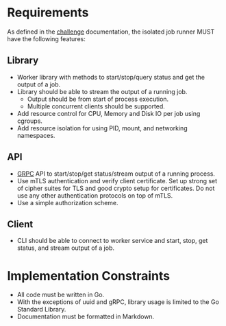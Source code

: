 Requirements
============

As defined in the [challenge] documentation, the isolated job runner MUST have 
the following features:

## Library

* Worker library with methods to start/stop/query status and get the output of a job.
* Library should be able to stream the output of a running job.
    * Output should be from start of process execution.
    * Multiple concurrent clients should be supported.
* Add resource control for CPU, Memory and Disk IO per job using cgroups.
* Add resource isolation for using PID, mount, and networking namespaces.

## API

* [GRPC](https://grpc.io) API to start/stop/get status/stream output of a running process.
* Use mTLS authentication and verify client certificate. Set up strong set of
  cipher suites for TLS and good crypto setup for certificates. Do not use any
  other authentication protocols on top of mTLS.
* Use a simple authorization scheme.

## Client

* CLI should be able to connect to worker service and start, stop, get status, and stream output of a job.

# Implementation Constraints

* All code must be written in Go.
* With the exceptions of uuid and gRPC, library usage is limited to the Go Standard Library.
* Documentation must be formatted in Markdown.

[challenge]: https://github.com/gravitational/careers/blob/main/challenges/systems/challenge-1.md